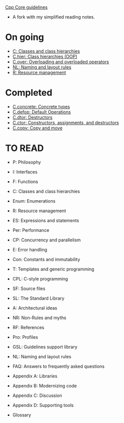 [Cpp Core guidelines](https://github.com/isocpp/CppCoreGuidelines/blob/master/CppCoreGuidelines.md)
- A fork with my simplified reading notes.

# On going
- [C:          Classes and class hierarchies](C.md)
- [C.hier:     Class hierarchies (OOP)](C.hier.md)
- [C.over:     Overloading and overloaded operators](C.over.md)
- [NL:         Naming and layout rules](NL.md)
- [R:          Resource management](R.md)

# Completed
- [C.concrete: Concrete types](C.concrete.md)
- [C.defop:    Default Operations](C.defop.md)
- [C.dtor:     Destructors](C.dtor.md)
- [C.ctor:     Constructors, assignments, and destructors](C.ctor.md)
- [C.copy:     Copy and move](C.copy.md)


# TO READ
- P: Philosophy
- I: Interfaces
- F: Functions
- C: Classes and class hierarchies
- Enum: Enumerations
- R: Resource management
- ES: Expressions and statements
- Per: Performance
- CP: Concurrency and parallelism
- E: Error handling
- Con: Constants and immutability
- T: Templates and generic programming
- CPL: C-style programming
- SF: Source files
- SL: The Standard Library

- A: Architectural ideas
- NR: Non-Rules and myths
- RF: References
- Pro: Profiles
- GSL: Guidelines support library
- NL: Naming and layout rules
- FAQ: Answers to frequently asked questions
- Appendix A: Libraries
- Appendix B: Modernizing code
- Appendix C: Discussion
- Appendix D: Supporting tools
- Glossary
